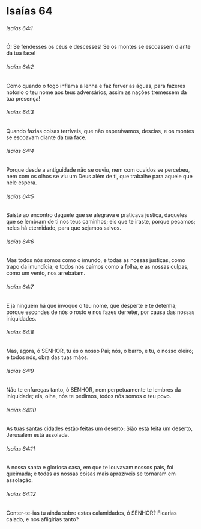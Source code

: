 # Isaías 64

###### Isaías 64:1

Ó! Se fendesses os céus e descesses! Se os montes se escoassem diante da tua face!

###### Isaías 64:2

Como quando o fogo inflama a lenha e faz ferver as águas, para fazeres notório o teu nome aos teus adversários, assim as nações tremessem da tua presença!

###### Isaías 64:3

Quando fazias coisas terríveis, que não esperávamos, descias, e os montes se escoavam diante da tua face.

###### Isaías 64:4

Porque desde a antiguidade não se ouviu, nem com ouvidos se percebeu, nem com os olhos se viu um Deus além de ti, que trabalhe para aquele que nele espera.

###### Isaías 64:5

Saíste ao encontro daquele que se alegrava e praticava justiça, daqueles que se lembram de ti nos teus caminhos; eis que te iraste, porque pecamos; neles há eternidade, para que sejamos salvos.

###### Isaías 64:6

Mas todos nós somos como o imundo, e todas as nossas justiças, como trapo da imundícia; e todos nós caímos como a folha, e as nossas culpas, como um vento, nos arrebatam.

###### Isaías 64:7

E já ninguém há que invoque o teu nome, que desperte e te detenha; porque escondes de nós o rosto e nos fazes derreter, por causa das nossas iniquidades.

###### Isaías 64:8

Mas, agora, ó SENHOR, tu és o nosso Pai; nós, o barro, e tu, o nosso oleiro; e todos nós, obra das tuas mãos.

###### Isaías 64:9

Não te enfureças tanto, ó SENHOR, nem perpetuamente te lembres da iniquidade; eis, olha, nós te pedimos, todos nós somos o teu povo.

###### Isaías 64:10

As tuas santas cidades estão feitas um deserto; Sião está feita um deserto, Jerusalém está assolada.

###### Isaías 64:11

A nossa santa e gloriosa casa, em que te louvavam nossos pais, foi queimada; e todas as nossas coisas mais aprazíveis se tornaram em assolação.

###### Isaías 64:12

Conter-te-ias tu ainda sobre estas calamidades, ó SENHOR? Ficarias calado, e nos afligirias tanto?

